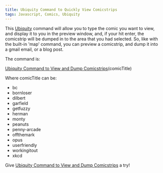 ```yaml
---
title: Ubiquity Command to Quickly View Comicstrips
tags: Javascript, Comics, Ubiquity
---
```

This [Ubiquity](https://wiki.mozilla.org/Labs/Ubiquity) command will allow you to type the comic you want to view, and display it to you in the preview window, and, if your hit enter, the comicstrip will be dumped in to the area that you had selected. So, like with the built-in 'map' command, you can preview a comicstrip, and dump it into a gmail email, or a blog post.

The command is: 

[Ubiquity Command to View and Dump Comicstrips](http://erikvold.com/tools/ubiquity/comicstrip/comicstrip.cfm)(comicTitle)
      
Where comicTitle can be:

* bc
* bornloser
* dilbert
* garfield
* getfuzzy
* herman
* monty
* peanuts
* penny-arcade
* offthemark
* opus
* userfriendly
* workingitout
* xkcd

Give [Ubiquity Command to View and Dump Comicstrips](http://erikvold.com/tools/ubiquity/comicstrip/comicstrip.cfm) a try!

  	
